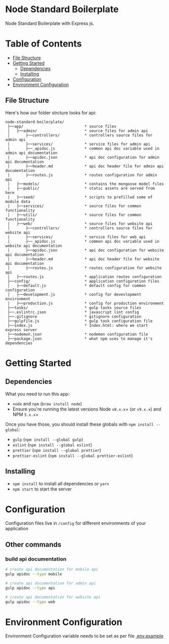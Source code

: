 # Node Standard Boilerplate

Node Standard Boilerplate with Express js.

# Table of Contents

- [File Structure](#file-structure)
- [Getting Started](#getting-started)
  - [Dependencies](#dependencies)
  - [Installing](#installing)
- [Configuration](#configuration)
- [Environment Configuration](#environment-configuration)

## File Structure

Here's how our folder strcture looks for api:

```
node-standard-boilerplate/
 ├──app/                           * source files
 |   ├──admin/                     * source files for admin api
 │       ├──controllers/           * controllers source files for admin api
 |       ├──services/              * service files for admin api
 |       ├──_apidoc.js             * common api doc variable used in admin api documentation
 |       ├──apidoc.json            * api doc configuration for admin api documentation
 |       ├──header.md              * api doc header file for admin api documentation
 |       ├──routes.js              * routes configuration for admin api
 |   ├──models/                    * contains the mongoose model files
 |   ├──public/                    * static assets are served from here
 |   ├──seed/                      * scripts to prefilled some of module data
 |   ├──services/                  * source files for common functionality
 |   ├──utils/                     * source files for common functionality
 |   ├──web/                       * source files for website api
 │       ├──controllers/           * controllers source files for website api
 |       ├──services/              * service files for web api
 |       ├──_apidoc.js             * common api doc variable used in website api documentation
 |       ├──apidoc.json            * api doc configuration for website api documentation
 |       ├──header.md              * api doc header file for website api documentation
 |       ├──routes.js              * routes configuration for website api
 |   ├──routes.js                  * application routes configuration
 ├──config/                        * application configuration files
 │   ├──default.js                 * default config for common configuration
 │   ├──development.js             * config for devevlopment environment
 |   ├──production.js              * config for production environment
 ├──tasks/                         * gulp tasks source files
 ├──.eslintrc.json                 * javascript lint config
 ├──.gitignore                     * gitignore configuration
 ├──gulpfile.js                    * gulp task configuration file
 ├──index.js                       * Index.html: where we start express server
 ├──nodemon.json                   * nodemon configuration file
 ├──package.json                   * what npm uses to manage it's dependencies
```

# Getting Started

## Dependencies

What you need to run this app:

- `node` and `npm` (`brew install node`)
- Ensure you're running the latest versions Node `v8.x.x`+ (or `v9.x.x`) and NPM `5.x.x`+

Once you have those, you should install these globals with `npm install --global`:

- `gulp` (`npm install --global gulp`)
- `eslint` (`npm install --global eslint`)
- `prettier` (`npm install --global prettier`)
- `prettier-eslint` (`npm install --global prettier-eslint`)

## Installing

- `npm install` to install all dependencies or `yarn`
- `npm start` to start the server

# Configuration

Configuration files live in `/config` for different environments of your application

## Other commands

### build api documentation

```bash
# create api documentation for mobile api
gulp apidoc --type mobile

# create api documentation for admin api
gulp apidoc --type api

# create api documentation for website api
gulp apidoc --type web
```

# Environment Configuration

Environment Configuration variable needs to be set as per file [.env.example](./.env.example)
